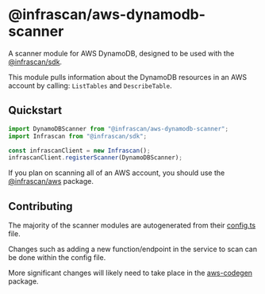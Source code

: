 # @infrascan/aws-dynamodb-scanner

A scanner module for AWS DynamoDB, designed to be used with the [@infrascan/sdk](../../packages/sdk).

This module pulls information about the DynamoDB resources in an AWS account by calling: `ListTables` and `DescribeTable`.

## Quickstart

```javascript
import DynamoDBScanner from "@infrascan/aws-dynamodb-scanner";
import Infrascan from "@infrascan/sdk";

const infrascanClient = new Infrascan();
infrascanClient.registerScanner(DynamoDBScanner);
```

If you plan on scanning all of an AWS account, you should use the [@infrascan/aws](../../packages/aws) package.

## Contributing

The majority of the scanner modules are autogenerated from their [config.ts](./config.ts) file.

Changes such as adding a new function/endpoint in the service to scan can be done within the config file.

More significant changes will likely need to take place in the [aws-codegen](../codegen) package.
